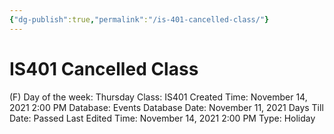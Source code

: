 ```yaml
---
{"dg-publish":true,"permalink":"/is-401-cancelled-class/"}
---
```


# IS401 Cancelled Class

(F) Day of the week: Thursday
Class: IS401
Created Time: November 14, 2021 2:00 PM
Database: Events Database
Date: November 11, 2021
Days Till Date: Passed
Last Edited Time: November 14, 2021 2:00 PM
Type: Holiday